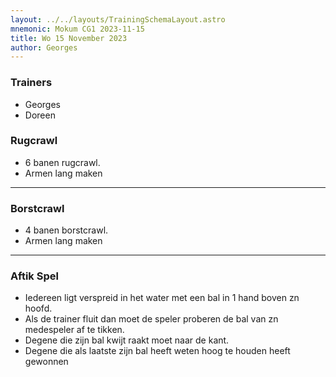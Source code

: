 ```yaml
---
layout: ../../layouts/TrainingSchemaLayout.astro
mnemonic: Mokum CG1 2023-11-15
title: Wo 15 November 2023
author: Georges
---
```

### Trainers
- Georges
- Doreen

### Rugcrawl

- 6 banen rugcrawl.- Armen lang maken

---------------

### Borstcrawl

- 4 banen borstcrawl.- Armen lang maken

---------------

### Aftik Spel

- Iedereen ligt verspreid in het water met een bal in 1 hand boven zn hoofd.- Als de trainer fluit dan moet de speler proberen de bal van zn medespeler af te tikken.- Degene die zijn bal kwijt raakt moet naar de kant.- Degene die als laatste zijn bal heeft weten hoog te houden heeft gewonnen